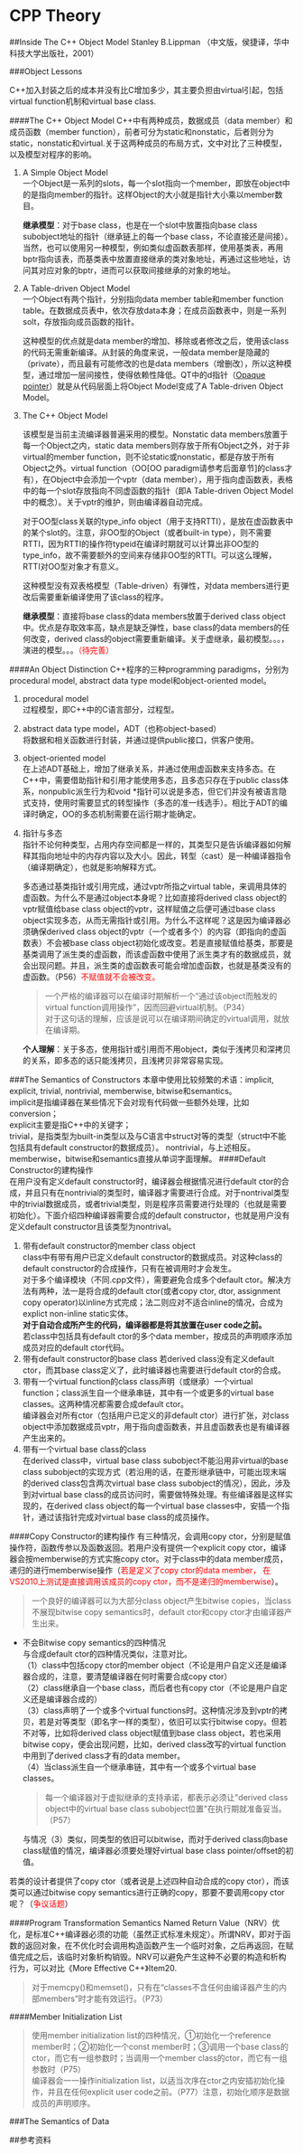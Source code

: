 CPP Theory
=

##Inside The C++ Object Model
Stanley B.Lippman （中文版，侯捷译，华中科技大学出版社，2001）

###Object Lessons

C++加入封装之后的成本并没有比C增加多少，其主要负担由virtual引起，包括virtual function机制和virtual base class.

####The C++ Object Model
C++中有两种成员，数据成员（data member）和成员函数（member function），前者可分为static和nonstatic，后者则分为static，nonstatic和virtual.关于这两种成员的布局方式，文中对比了三种模型，以及模型对程序的影响。

1. A Simple Object Model  
	一个Object是一系列的slots，每一个slot指向一个member，即放在object中的是指向member的指针。这样Object的大小就是指针大小乘以member数目。
	
	**继承模型**：对于base class，也是在一个slot中放置指向base class subobject地址的指针（继承链上的每一个base class，不论直接还是间接）。  当然，也可以使用另一种模型，例如类似虚函数表那样，使用基类表，再用bptr指向该表，而基类表中放置直接继承的类对象地址，再通过这些地址，访问其对应对象的bptr，进而可以获取间接继承的对象的地址。
2. A Table-driven Object Model  
	一个Object有两个指针，分别指向data member table和member function table。在数据成员表中，依次存放data本身；在成员函数表中，则是一系列solt，存放指向成员函数的指针。
	
	这种模型的优点就是data member的增加、移除或者修改之后，使用该class的代码无需重新编译。从封装的角度来说，一般data member是隐藏的（private），而且最有可能修改的也是data members（增删改），所以这种模型，通过增加一层间接性，使得依赖性降低。QT中的d指针（[Opaque pointer][Opaque_pointer_url]）就是从代码层面上将Object Model变成了A Table-driven Object Model。
3. The C++ Object Model  

	该模型是当前主流编译器普遍采用的模型。Nonstatic data members放置于每一个Object之内，static data members则存放于所有Object之外，对于非virtual的member function，则不论static或nonstatic，都是存放于所有Object之外。virtual function（OO[OO paradigm请参考后面章节]的class才有），在Object中会添加一个vptr（data member），用于指向虚函数表，表格中的每一个slot存放指向不同虚函数的指针（即A Table-driven Object Model中的概念）。关于vptr的维护，则由编译器自动完成。

	对于OO型class关联的type\_info object（用于支持RTTI），是放在虚函数表中的某个slot的。注意，非OO型的Object（或者built-in type），则不需要RTTI，因为RTTI的操作符typeid在编译时期就可以计算出非OO型的type_info，故不需要额外的空间来存储非OO型的RTTI。可以这么理解，RTTI对OO型对象才有意义。

	这种模型没有双表格模型（Table-driven）有弹性，对data members进行更改后需要重新编译使用了该class的程序。

	**继承模型**：直接将base class的data members放置于derived class object中。优点是存取效率高，缺点是缺乏弹性，base class的data members的任何改变，derived class的object需要重新编译。关于虚继承，最初模型。。。，演进的模型。。。<font color='red'>（待完善）</font>

####An Object Distinction
C++程序的三种programming paradigms，分别为procedural model, abstract data type model和object-oriented model。

1. procedural model  
	过程模型，即C++中的C语言部分，过程型。

2. abstract data type model，ADT（也称object-based）  
	将数据和相关函数进行封装，并通过提供public接口，供客户使用。

3. object-oriented model  
	在上述ADT基础上，增加了继承关系，并通过使用虚函数来支持多态。在C++中，需要借助指针和引用才能使用多态，且多态只存在于public class体系，nonpublic派生行为和void *指针可以说是多态，但它们并没有被语言隐式支持，使用时需要显式的转型操作（多态的准一线选手）。相比于ADT的编译时确定，OO的多态机制需要在运行期才能确定。

4.  指针与多态  
	指针不论何种类型，占用内存空间都是一样的，其类型只是告诉编译器如何解释其指向地址中的内存内容以及大小。因此，转型（cast）是一种编译器指令（编译期确定），也就是影响解释方式。

	多态通过基类指针或引用完成，通过vptr所指之virtual table，来调用具体的虚函数。为什么不是通过object本身呢？比如直接将derived class object的vptr赋值给base class object的vptr，这样赋值之后便可通过base class object实现多态，从而无需指针或引用。为什么不这样呢？这是因为编译器必须确保derived class object的vptr（一个或者多个）的内容（即指向的虚函数表）不会被base class object初始化或改变。若是直接赋值给基类，那要是基类调用了派生类的虚函数，而该虚函数中使用了派生类才有的数据成员，就会出现问题。并且，派生类的虚函数表可能会增加虚函数，也就是基类没有的虚函数。（P56）<font color='red'>不赋值就不会被改变。</font>
	>一个严格的编译器可以在编译时期解析一个“通过该object而触发的virtual function调用操作”，因而回避virtual机制。（P34）  
	>对于这句话的理解，应该是说可以在编译期间确定的virtual调用，就放在编译期。
	
	**个人理解**：关于多态，使用指针或引用而不用object，类似于浅拷贝和深拷贝的关系，即多态的话只能浅拷贝，且浅拷贝非常容易实现。
	
###The Semantics of Constructors
本章中使用比较频繁的术语：implicit, explicit, trivial, nontrivial, memberwise, bitwise和semantics。  
implicit是指编译器在某些情况下会对现有代码做一些额外处理，比如conversion；  
explicit主要是指C++中的关键字；  
trivial，是指类型为built-in类型以及与C语言中struct对等的类型（struct中不能包括具有default constructor的数据成员）。
nontrivial，与上述相反。
memberwise，bitwise和semantics直接从单词字面理解。
####Default Constructor的建构操作  
在用户没有定义default constructor时，编译器会根据情况进行default ctor的合成，并且只有在nontrivial的类型时，编译器才需要进行合成。对于nontrival类型中的trivial数据成员，或者trivial类型，则是程序员需要进行处理的（也就是需要初始化）。下面介绍四种编译器需要合成的default constructor，也就是用户没有定义default constructor且该类型为nontrival。
  
1. 带有default constructor的member class object  
	class中有带有用户已定义default constructor的数据成员。对这种class的default constructor的合成操作，只有在被调用时才会发生。   
	对于多个编译模块（不同.cpp文件），需要避免合成多个default ctor。解决方法有两种，法一是将合成的default ctor(或者copy ctor, dtor, assignment copy operator)以inline方式完成；法二则应对不适合inline的情况，合成为explict non-inline static实体。  
	**对于自动合成所产生的代码，编译器都是将其放置在user code之前。**  
	若class中包括具有default ctor的多个data member，按成员的声明顺序添加成员对应的default ctor代码。
2. 带有default constructor的base class
	若derived class没有定义default ctor，而其base class定义了，此时编译器也需要进行default ctor的合成。
3. 带有一个virtual function的class
	class声明（或继承）一个virtual function；class派生自一个继承串链，其中有一个或更多的virtual base classes。这两种情况都需要合成default ctor。  
	编译器会对所有ctor（包括用户已定义的非default ctor）进行扩张，对class object中添加数据成员vptr，用于指向虚函数表，并且虚函数表也是有编译器产生出来的。  
4. 带有一个virtual base class的class  
	在derived class中，virtual base class subobject不能沿用非virtual的base class subobject的实现方式（若沿用的话，在菱形继承链中，可能出现末端的derived class包含两次virtual base class subobject的情况），因此，涉及到对virtual base class的成员访问时，需要做特殊处理。有些编译器是这样实现的，在derived class object的每一个virtual base classes中，安插一个指针，通过该指针完成对virtual base class的成员操作。
	
####Copy Constructor的建构操作
有三种情况，会调用copy ctor，分别是赋值操作符，函数传参以及函数返回。若用户没有提供一个explicit copy ctor，编译器会按memberwise的方式实施copy ctor。对于class中的data member成员，递归的进行memberwise操作（<font color='red'>若是定义了copy ctor的data member， 在VS2010上测试是直接调用该成员的copy ctor，而不是递归的memberwise</font>）。
>一个良好的编译器可以为大部分class object产生bitwise copies，当class不展现bitwise copy semantics时，default ctor和copy ctor才由编译器产生出来。  

* 不会Bitwise copy semantics的四种情况  
	与合成default ctor的四种情况类似，注意对比。  
	（1）class中包括copy ctor的member object（不论是用户自定义还是编译器合成的，注意，要清楚编译器在何时需要合成copy ctor）  
	（2）class继承自一个base class，而后者也有copy ctor（不论是用户自定义还是编译器合成的）  
	（3）class声明了一个或多个virtual functions时。这种情况涉及到vptr的拷贝，若是对等类型（即名字一样的类型），依旧可以实行bitwise copy。但若不对等，比如将derived class object赋值到base class object，若也采用bitwise copy，便会出现问题，比如，derived class改写的virtual function中用到了derived class才有的data member。  
	（4）当class派生自一个继承串链，其中有一个或多个virtual base classes。
	>每一个编译器对于虚拟继承的支持承诺，都表示必须让"derived class object中的virtual base class subobject位置"在执行期就准备妥当。（P57）  
	
	与情况（3）类似，同类型的依旧可以bitwise，而对于derived class向base class赋值的情况，编译器必须要处理好virtual base class pointer/offset的初值。

若类的设计者提供了copy ctor（或者说是上述四种自动合成的copy ctor），而该类可以通过bitwise copy semantics进行正确的copy，那要不要调用copy ctor呢？（<font color='red'>争议话题</font>）

####Program Transformation Semantics
Named Return Value（NRV）优化，是标准C++编译器必须的功能（虽然正式标准未规定）。所谓NRV，即对于函数的返回对象，在不优化时会调用构造函数产生一个临时对象，之后再返回，在赋值完成之后，该临时对象析构销毁。NRV可以避免产生这种不必要的构造和析构行为，可以对比《More Effective C++》Item20.  
>对于memcpy()和memset()，只有在“classes不含任何由编译器产生的内部members”时才能有效运行。（P73）  

####Member Initialization List
>使用member initialization list的四种情况，①初始化一个reference member时；②初始化一个const member时；③调用一个base class的ctor，而它有一组参数时；当调用一个member class的ctor，而它有一组参数时（P75）  
>编译器会一一操作initialization list，以适当次序在ctor之内安插初始化操作，并且在任何explicit user code之前。（P77）注意，初始化顺序是数据成员的声明顺序。

###The Semantics of Data




##参考资料

[Opaque_pointer_url]:"https://en.wikipedia.org/wiki/D-pointer"